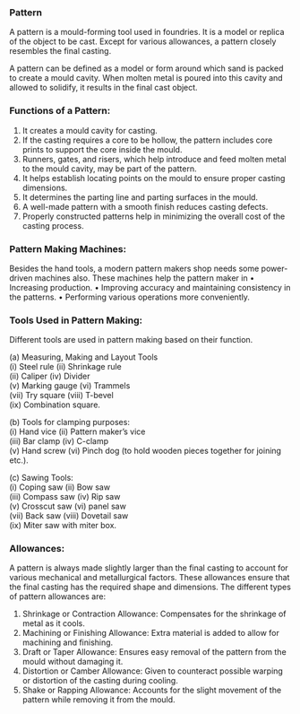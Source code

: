 ### Pattern
A pattern is a mould-forming tool used in foundries. It is a model or replica of the object to be cast. Except for various allowances, a pattern closely resembles the final casting.

A pattern can be defined as a model or form around which sand is packed to create a mould cavity. When molten metal is poured into this cavity and allowed to solidify, it results in the final cast object.

### Functions of a Pattern:
1. It creates a mould cavity for casting.
2. If the casting requires a core to be hollow, the pattern includes core prints to support the core inside the mould.
3. Runners, gates, and risers, which help introduce and feed molten metal to the mould cavity, may be part of the pattern.
4. It helps establish locating points on the mould to ensure proper casting dimensions.
5. It determines the parting line and parting surfaces in the mould.
6. A well-made pattern with a smooth finish reduces casting defects.
7. Properly constructed patterns help in minimizing the overall cost of the casting process.

### Pattern Making Machines: 
Besides the hand tools, a modern pattern makers shop needs some power-driven machines also. These machines help the pattern maker in 
• Increasing production. 
• Improving accuracy and maintaining consistency in the patterns.
• Performing various operations more conveniently.

### Tools Used in Pattern Making:
Different tools are used in pattern making based on their function.

(a) Measuring, Making and Layout Tools<br>
(i) Steel rule 			(ii) Shrinkage rule<br>
(ii) Caliper 			(iv) Divider<br>
(v) Marking gauge 		(vi) Trammels<br>
(vii) Try square 		(viii) T-bevel<br>
(ix) Combination square.

(b) Tools for clamping purposes:<br>
(i) Hand vice (ii) Pattern maker’s vice<br>
(iii) Bar clamp (iv) C-clamp<br>
(v) Hand screw	(vi) Pinch dog (to hold wooden pieces together for joining etc.).

(c) Sawing Tools:<br>
(i) Coping saw (ii) Bow saw<br>
(iii) Compass saw (iv) Rip saw<br>
(v) Crosscut saw (vi) panel saw<br>
(vii) Back saw (viii) Dovetail saw<br>
(ix) Miter saw with miter box.

### Allowances:
A pattern is always made slightly larger than the final casting to account for various mechanical and metallurgical factors. These allowances ensure that the final casting has the required shape and dimensions.
The different types of pattern allowances are:
1. Shrinkage or Contraction Allowance: Compensates for the shrinkage of metal as it cools.
2. Machining or Finishing Allowance: Extra material is added to allow for machining and finishing.
3. Draft or Taper Allowance: Ensures easy removal of the pattern from the mould without damaging it.
4. Distortion or Camber Allowance: Given to counteract possible warping or distortion of the casting during cooling.
5. Shake or Rapping Allowance: Accounts for the slight movement of the pattern while removing it from the mould.

